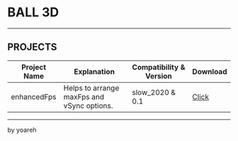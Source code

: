 # BALL 3D

---

## PROJECTS

| Project Name       | Explanation                             | Compatibility & Version  | Download                  |
|-----------------|--------------------------------------|----------------|----------------------------|
| enhancedFps | Helps to arrange maxFps and vSync options. | slow_2020 & 0.1       | [Click](https://github.com/yoareh/ball3d/raw/main/enhancedFps/0.1/0.1.zip) |

---

by yoareh
